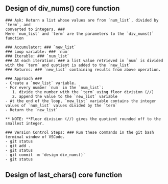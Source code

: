 ## Design of div_nums() core function 
    ### Ask: Return a list whose values are from `num_list`, divided by `term`, and
    converted to integers. ###
    Here `num_list` and `term` are the parameters to the `div_nums()` function

    ### Accumulator: ### `new_list`
    ### Loop variable: ### `num`
    ### Iterable: ### `num_list`
    ### At each iteration: ### a list value retrieved in `num` is divided with the `term` and quotient is added to the `new_list`
    ### Returns: ### `new_list` containing results from above operation.

    ### Approach ###
    - Create a `new_list` variable.
    - For every number `num` in the `num_list`:
       1. divide the number with the `term` using floor division (//)
       2. append the value to the `new_list` variable
    - At the end of the loop, `new_list` variable contains the integer values of `num_list` values divided by the `term`
    - Return the `new_list`

    ** NOTE: **Floor division (//) gives the quotient rounded off to the smallest integer.

    ### Version Control Steps: ### Run these commands in the git bash terminal window of VSCode.
    - git status
    - git add .
    - git status
    - git commit -m 'design div_nums()`
    - git status

## Design of last_chars() core function
